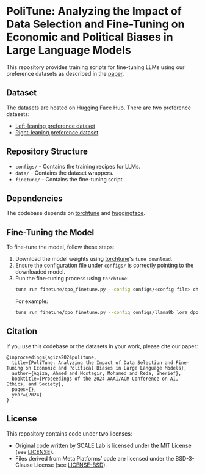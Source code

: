 # PoliTune: Analyzing the Impact of Data Selection and Fine-Tuning on Economic and Political Biases in Large Language Models

This repository provides training scripts for fine-tuning LLMs using our preference datasets as described in the [paper](https://arxiv.org/abs/2404.08699).

## Dataset

The datasets are hosted on Hugging Face Hub. There are two preference datasets:
- [Left-leaning preference dataset](https://huggingface.co/datasets/scale-lab/politune-left)
- [Right-leaning preference dataset](https://huggingface.co/datasets/scale-lab/politune-right)

## Repository Structure

- `configs/` - Contains the training recipes for LLMs.
- `data/` - Contains the dataset wrappers.
- `finetune/` - Contains the fine-tuning script.

## Dependencies

The codebase depends on [torchtune](https://pytorch.org/torchtune) and [huggingface](https://huggingface.co).

## Fine-Tuning the Model

To fine-tune the model, follow these steps:

1. Download the model weights using [torchtune](https://github.com/pytorch/torchtune)'s `tune download`.
2. Ensure the configuration file under `configs/` is correctly pointing to the downloaded model.
3. Run the fine-tuning process using `torchtune`:
   ```bash
   tune run finetune/dpo_finetune.py --config configs/<config file> checkpointer.output_dir=<path to save the fine-tuned model> output_dir=<path to save the outputs and logs> dataset._component_=<data.datasets.politune_left|data.datasets.politune_right>
   ```
   For example:
    ```bash
   tune run finetune/dpo_finetune.py --config configs/llama8b_lora_dpo_single_device.yaml checkpointer.output_dir=checkpoints/ output_dir=output/ dataset._component_=data.datasets.politune_left
    ```
## Citation

If you use this codebase or the datasets in your work, please cite our paper:

```
@inproceedings{agiza2024politune,
  title={PoliTune: Analyzing the Impact of Data Selection and Fine-Tuning on Economic and Political Biases in Large Language Models},
  author={Agiza, Ahmed and Mostagir, Mohamed and Reda, Sherief},
  booktitle={Proceedings of the 2024 AAAI/ACM Conference on AI, Ethics, and Society},
  pages={},
  year={2024}
}
```

## License
This repository contains code under two licenses:
- Original code written by SCALE Lab is licensed under the MIT License (see [LICENSE](LICENSE)).
- Files derived from Meta Platforms’ code are licensed under the BSD-3-Clause License (see [LICENSE-BSD](LICENSE-BSD)).
